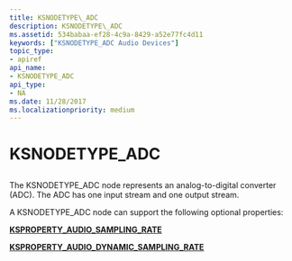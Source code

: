 ```yaml
---
title: KSNODETYPE\_ADC
description: KSNODETYPE\_ADC
ms.assetid: 534babaa-ef28-4c9a-8429-a52e77fc4d11
keywords: ["KSNODETYPE_ADC Audio Devices"]
topic_type:
- apiref
api_name:
- KSNODETYPE_ADC
api_type:
- NA
ms.date: 11/28/2017
ms.localizationpriority: medium
---
```


# KSNODETYPE\_ADC


## <span id="ddk_ksnodetype_adc_ks"></span><span id="DDK_KSNODETYPE_ADC_KS"></span>


The KSNODETYPE\_ADC node represents an analog-to-digital converter (ADC). The ADC has one input stream and one output stream.

A KSNODETYPE\_ADC node can support the following optional properties:

[**KSPROPERTY\_AUDIO\_SAMPLING\_RATE**](ksproperty-audio-sampling-rate.md)

[**KSPROPERTY\_AUDIO\_DYNAMIC\_SAMPLING\_RATE**](ksproperty-audio-dynamic-sampling-rate.md)

 

 





